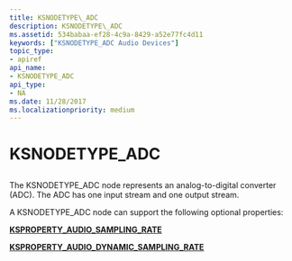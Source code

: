 ```yaml
---
title: KSNODETYPE\_ADC
description: KSNODETYPE\_ADC
ms.assetid: 534babaa-ef28-4c9a-8429-a52e77fc4d11
keywords: ["KSNODETYPE_ADC Audio Devices"]
topic_type:
- apiref
api_name:
- KSNODETYPE_ADC
api_type:
- NA
ms.date: 11/28/2017
ms.localizationpriority: medium
---
```


# KSNODETYPE\_ADC


## <span id="ddk_ksnodetype_adc_ks"></span><span id="DDK_KSNODETYPE_ADC_KS"></span>


The KSNODETYPE\_ADC node represents an analog-to-digital converter (ADC). The ADC has one input stream and one output stream.

A KSNODETYPE\_ADC node can support the following optional properties:

[**KSPROPERTY\_AUDIO\_SAMPLING\_RATE**](ksproperty-audio-sampling-rate.md)

[**KSPROPERTY\_AUDIO\_DYNAMIC\_SAMPLING\_RATE**](ksproperty-audio-dynamic-sampling-rate.md)

 

 





